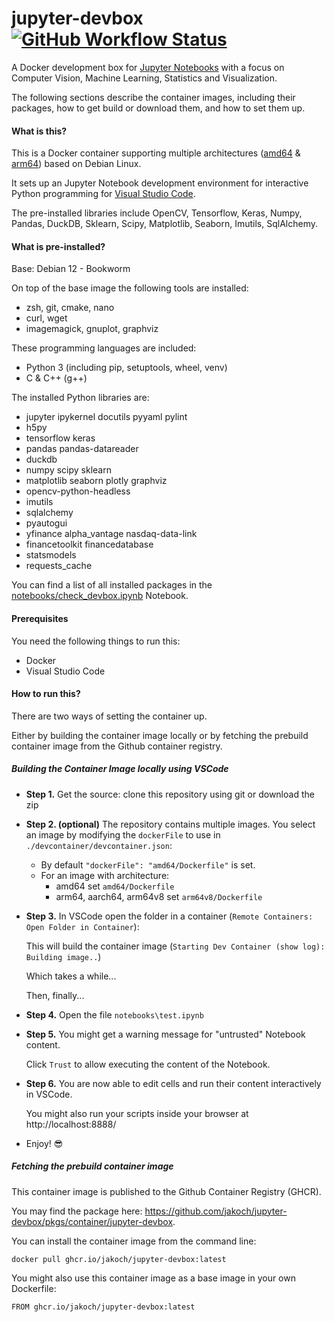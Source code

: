 # jupyter-devbox [![GitHub Workflow Status](https://img.shields.io/github/actions/workflow/status/jakoch/jupyter-devbox/release.yml?branch=main&style=flat&logo=github&label=Image%20published%20on%20GHCR)](https://github.com/jakoch/jupyter-devbox)

A Docker development box for [Jupyter Notebooks][jupyter_website] with a focus on Computer Vision, Machine Learning, Statistics and Visualization.

The following sections describe the container images, including their packages, how to get build or download them, and how to set them up.

#### What is this?

This is a Docker container supporting multiple architectures ([amd64][amd64_dockerfile] & [arm64][arm64_dockerfile]) based on Debian Linux.

It sets up an Jupyter Notebook development environment for interactive Python programming for [Visual Studio Code](vscode_website).

The pre-installed libraries include OpenCV, Tensorflow, Keras, Numpy, Pandas, DuckDB, Sklearn, Scipy, Matplotlib, Seaborn, Imutils, SqlAlchemy.

#### What is pre-installed?

Base: Debian 12 - Bookworm

On top of the base image the following tools are installed:
  - zsh, git, cmake, nano
  - curl, wget
  - imagemagick, gnuplot, graphviz

These programming languages are included:
  - Python 3 (including  pip, setuptools, wheel, venv)
  - C & C++ (g++)

The installed Python libraries are:
  - jupyter ipykernel docutils pyyaml pylint
  - h5py
  - tensorflow keras
  - pandas pandas-datareader
  - duckdb
  - numpy scipy sklearn
  - matplotlib seaborn plotly graphviz
  - opencv-python-headless
  - imutils
  - sqlalchemy
  - pyautogui
  - yfinance alpha_vantage nasdaq-data-link
  - financetoolkit financedatabase
  - statsmodels
  - requests_cache

You can find a list of all installed packages in the [notebooks/check_devbox.ipynb][check_devbox_ipynb_main] Notebook.

#### Prerequisites

You need the following things to run this:

- Docker
- Visual Studio Code

#### How to run this?

There are two ways of setting the container up.

Either by building the container image locally or by fetching the prebuild container image from the Github container registry.

##### Building the Container Image locally using VSCode

- **Step 1.** Get the source: clone this repository using git or download the zip

- **Step 2. (optional)** The repository contains multiple images. You select an image by modifying the `dockerFile` to use in `./devcontainer/devcontainer.json`:

  - By default `"dockerFile": "amd64/Dockerfile"` is set.
  - For an image with architecture:
    - amd64 set `amd64/Dockerfile`
    - arm64, aarch64, arm64v8 set `arm64v8/Dockerfile`

- **Step 3.** In VSCode open the folder in a container (`Remote Containers: Open Folder in Container`):

  This will build the container image (`Starting Dev Container (show log): Building image..`)

  Which takes a while...

  Then, finally...

- **Step 4.** Open the file `notebooks\test.ipynb`

- **Step 5.** You might get a warning message for "untrusted" Notebook content.

  Click `Trust` to allow executing the content of the Notebook.

- **Step 6.** You are now able to edit cells and run their content interactively in VSCode.

  You might also run your scripts inside your browser at http://localhost:8888/

- Enjoy! :sunglasses:

##### Fetching the prebuild container image

This container image is published to the Github Container Registry (GHCR).

You may find the package here: https://github.com/jakoch/jupyter-devbox/pkgs/container/jupyter-devbox.

You can install the container image from the command line:
```
docker pull ghcr.io/jakoch/jupyter-devbox:latest
```

You might also use this container image as a base image in your own Dockerfile:
```
FROM ghcr.io/jakoch/jupyter-devbox:latest
```

[jupyter_website]:https://jupyter.org/
[vscode_website]:https://code.visualstudio.com/
[test_ipynb_main]:https://github.com/jakoch/jupyter-devbox/blob/main/notebooks/test.ipynb
[check_devbox_ipynb_main]:https://github.com/jakoch/jupyter-devbox/blob/main/notebooks/check_devbox.ipynb
[amd64_dockerfile]:https://github.com/jakoch/jupyter-devbox/blob/main/.devcontainer/amd64/Dockerfile
[arm64_dockerfile]:https://github.com/jakoch/jupyter-devbox/blob/main/.devcontainer/arm64/Dockerfile
